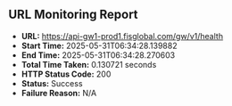 ## URL Monitoring Report

- **URL:** https://api-gw1-prod1.fisglobal.com/gw/v1/health
- **Start Time:** 2025-05-31T06:34:28.139882
- **End Time:** 2025-05-31T06:34:28.270603
- **Total Time Taken:** 0.130721 seconds
- **HTTP Status Code:** 200
- **Status:** Success
- **Failure Reason:** N/A

